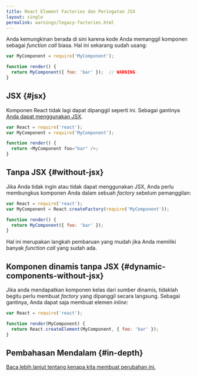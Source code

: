 ```yaml
---
title: React Element Factories dan Peringatan JSX
layout: single
permalink: warnings/legacy-factories.html
---
```


Anda kemungkinan berada di sini karena kode Anda memanggil komponen sebagai _function call_ biasa. Hal ini sekarang sudah usang:

```javascript
var MyComponent = require('MyComponent');

function render() {
  return MyComponent({ foo: 'bar' });  // WARNING
}
```

## JSX {#jsx}

Komponen React tidak lagi dapat dipanggil seperti ini. Sebagai gantinya [Anda dapat menggunakan JSX](/docs/jsx-in-depth.html).

```javascript
var React = require('react');
var MyComponent = require('MyComponent');

function render() {
  return <MyComponent foo="bar" />;
}
```

## Tanpa JSX {#without-jsx}

Jika Anda tidak ingin atau tidak dapat menggunakan JSX, Anda perlu membungkus komponen Anda dalam sebuah _factory_ sebelum pemanggilan:

```javascript
var React = require('react');
var MyComponent = React.createFactory(require('MyComponent'));

function render() {
  return MyComponent({ foo: 'bar' });
}
```

Hal ini merupakan langkah pembaruan yang mudah jika Anda memiliki banyak _function call_ yang sudah ada.

## Komponen dinamis tanpa JSX {#dynamic-components-without-jsx}

Jika anda mendapatkan komponen kelas dari sumber dinamis, tidaklah begitu perlu membuat _factory_ yang dipanggil secara langsung. Sebagai gantinya, Anda dapat saja membuat elemen _inline_:

```javascript
var React = require('react');

function render(MyComponent) {
  return React.createElement(MyComponent, { foo: 'bar' });
}
```

## Pembahasan Mendalam {#in-depth}

[Baca lebih lanjut tentang kenapa kita membuat perubahan ini.](https://gist.github.com/sebmarkbage/d7bce729f38730399d28)
